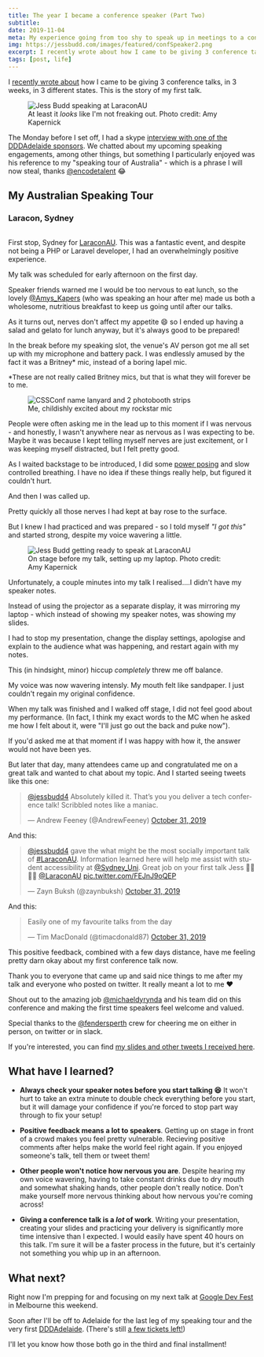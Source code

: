 ```yaml
---
title: The year I became a conference speaker (Part Two)
subtitle:
date: 2019-11-04
meta: My experience going from too shy to speak up in meetings to a conference speaker - Part Two
img: https://jessbudd.com/images/featured/confSpeaker2.png
excerpt: I recently wrote about how I came to be giving 3 conference talks, in 3 weeks, in 3 different states. This is the story of my first talk. The Monday before I set off...
tags: [post, life]
---
```


<div class="twitter">
<p class="subtitle">I  <a href="/posts/the-year-i-became-conference-speaker"> recently wrote about</a> how I came to be giving 3 conference talks, in 3 weeks, in 3 different states. This is the story of my first talk.</p>

<figure>
<img src="/images/posts/laracon-speaking.jpg" alt="Jess Budd speaking at LaraconAU"/>
<figcaption>At least it <em>looks</em> like I'm not freaking out. Photo credit: Amy Kapernick</figcaption>
</figure>

The Monday before I set off, I had a skype [interview with one of the DDDAdelaide sponsors](https://www.linkedin.com/pulse/coffee-catch-ups-jess-budd-simon-cook/). We chatted about my upcoming speaking engagements, among other things, but something I particularly enjoyed was his reference to my "speaking tour of Australia" - which is a phrase I will now steal, thanks [@encodetalent](https://twitter.com/encodetalent) :joy:

## My Australian Speaking Tour

### Laracon, Sydney

<!-- <figure> -->
<img src="/images/posts/laracon-stage.jpg" alt=""/>
<!-- <figcaption>Day 1 of LaraconAU</figcaption> -->
<!-- </figure> -->

First stop, Sydney for [LaraconAU](https://laracon.com.au/). This was a fantastic event, and despite not being a PHP or Laravel developer, I had an overwhelmingly positive experience.

My talk was scheduled for early afternoon on the first day.

Speaker friends warned me I would be too nervous to eat lunch, so the lovely [@Amys_Kapers](https://twitter.com/Amys_Kapers) (who was speaking an hour after me) made us both a wholesome, nutritious breakfast to keep us going until after our talks.

As it turns out, nerves don't affect my appetite :smile: so I ended up having a salad and gelato for lunch anyway, but it's always good to be prepared!

In the break before my speaking slot, the venue's AV person got me all set up with my microphone and battery pack. I was endlessly amused by the fact it was a Britney\* mic, instead of a boring lapel mic.

<p style="font-size:.85rem; margin-top: 0;">*These are not really called Britney mics, but that is what they will forever be to me.</p>

<figure>
<img src="/images/posts/laracon-mic.jpg" alt="CSSConf name lanyard and 2 photobooth strips"/>
<figcaption>Me, childishly excited about my rockstar mic</figcaption>
</figure>

People were often asking me in the lead up to this moment if I was nervous - and honestly, I wasn't anywhere near as nervous as I was expecting to be. Maybe it was because I kept telling myself nerves are just excitement, or I was keeping myself distracted, but I felt pretty good.

As I waited backstage to be introduced, I did some [power posing](https://www.youtube.com/watch?v=C4ACeoqEjeA) and slow controlled breathing. I have no idea if these things really help, but figured it couldn't hurt.

And then I was called up.

Pretty quickly all those nerves I had kept at bay rose to the surface.

But I knew I had practiced and was prepared - so I told myself _"I got this"_ and started strong, despite my voice wavering a little.

<figure>
<img src="/images/posts/laracon-setup.jpg" alt="Jess Budd getting ready to speak at LaraconAU"/>
<figcaption>On stage before my talk, setting up my laptop. Photo credit: Amy Kapernick</figcaption>
</figure>

Unfortunately, a couple minutes into my talk I realised....I didn't have my speaker notes.

Instead of using the projector as a separate display, it was mirroring my laptop - which instead of showing my speaker notes, was showing my slides.

I had to stop my presentation, change the display settings, apologise and explain to the audience what was happening, and restart again with my notes.

This (in hindsight, minor) hiccup _completely_ threw me off balance.

My voice was now wavering intensly. My mouth felt like sandpaper. I just couldn't regain my original confidence.

When my talk was finished and I walked off stage, I did not feel good about my performance. (In fact, I think my exact words to the MC when he asked me how I felt about it, were "I'll just go out the back and puke now").

If you'd asked me at that moment if I was happy with how it, the answer would not have been yes.

But later that day, many attendees came up and congratulated me on a great talk and wanted to chat about my topic. And I started seeing tweets like this one:

<blockquote class="twitter-tweet"><p lang="en" dir="ltr"><a href="https://twitter.com/jessbudd4?ref_src=twsrc%5Etfw">@jessbudd4</a> Absolutely killed it. That’s you you deliver a tech conference talk! Scribbled notes like a maniac.</p>&mdash; Andrew Feeney (@AndrewFeeney) <a href="https://twitter.com/AndrewFeeney/status/1189755710608957441?ref_src=twsrc%5Etfw">October 31, 2019</a></blockquote> <script async src="https://platform.twitter.com/widgets.js" charset="utf-8"></script>

And this:

<blockquote class="twitter-tweet"><p lang="en" dir="ltr"><a href="https://twitter.com/jessbudd4?ref_src=twsrc%5Etfw">@jessbudd4</a> gave the what might be the most socially important talk of <a href="https://twitter.com/hashtag/LaraconAU?src=hash&amp;ref_src=twsrc%5Etfw">#LaraconAU</a>. Information learned here will help me assist with student accessibility at <a href="https://twitter.com/Sydney_Uni?ref_src=twsrc%5Etfw">@Sydney_Uni</a>. Great job on your first talk Jess 🙏🏽👍🏽 <a href="https://twitter.com/LaraconAU?ref_src=twsrc%5Etfw">@LaraconAU</a> <a href="https://t.co/FEJnJ9oQEP">pic.twitter.com/FEJnJ9oQEP</a></p>&mdash; Zayn Buksh (@zaynbuksh) <a href="https://twitter.com/zaynbuksh/status/1189757936047755264?ref_src=twsrc%5Etfw">October 31, 2019</a></blockquote> <script async src="https://platform.twitter.com/widgets.js" charset="utf-8"></script>

And this:

<!-- <blockquote class="twitter-tweet"><p lang="en" dir="ltr">Yessssssss! <a href="https://twitter.com/jessbudd4?ref_src=twsrc%5Etfw">@jessbudd4</a> is nailing her talk on accessibility at <a href="https://twitter.com/LaraconAU?ref_src=twsrc%5Etfw">@LaraconAU</a>. <br><br>Awesome content. Ya&#39;ll, how lucky are we to be learning from this amazing dev!!! 🙌 <a href="https://t.co/zfx9zHBCR0">pic.twitter.com/zfx9zHBCR0</a></p>&mdash; Patima™ 👸🏻 (@the_patima) <a href="https://twitter.com/the_patima/status/1189749689819615233?ref_src=twsrc%5Etfw">October 31, 2019</a></blockquote> <script async src="https://platform.twitter.com/widgets.js" charset="utf-8"></script> -->

<blockquote class="twitter-tweet"><p lang="en" dir="ltr">Easily one of my favourite talks from the day</p>&mdash; Tim MacDonald (@timacdonald87) <a href="https://twitter.com/timacdonald87/status/1189789577675821057?ref_src=twsrc%5Etfw">October 31, 2019</a></blockquote> <script async src="https://platform.twitter.com/widgets.js" charset="utf-8"></script>

This positive feedback, combined with a few days distance, have me feeling pretty darn okay about my first conference talk now.

Thank you to everyone that came up and said nice things to me after my talk and everyone who posted on twitter. It really meant a lot to me :heart:

Shout out to the amazing job [@michaeldyrynda](https://twitter.com/michaeldyrynda) and his team did on this conference and making the first time speakers feel welcome and valued.

Special thanks to the [@fendersperth](https://twitter.com/fendersperth) crew for cheering me on either in person, on twitter or in slack.

If you're interested, you can find [my slides and other tweets I received here](http://bit.ly/2WHANxd).

## What have I learned?

- **Always check your speaker notes before you start talking :laughing:** It won't hurt to take an extra minute to double check everything before you start, but it will damage your confidence if you're forced to stop part way through to fix your setup!

- **Positive feedback means a lot to speakers**. Getting up on stage in front of a crowd makes you feel pretty vulnerable. Recieving positive comments after helps make the world feel right again. If you enjoyed someone's talk, tell them or tweet them!

- **Other people won't notice how nervous you are**. Despite hearing my own voice wavering, having to take constant drinks due to dry mouth and somewhat shaking hands, other people don't really notice. Don't make yourself more nervous thinking about how nervous you're coming across!

- **Giving a conference talk is a _lot_ of work**. Writing your presentation, creating your slides and practicing your delivery is significantly more time intensive than I expected. I would easily have spent 40 hours on this talk. I'm sure it will be a faster process in the future, but it's certainly not something you whip up in an afternoon.

## What next?

Right now I'm prepping for and focusing on my next talk at [Google Dev Fest](https://www.gdgmelbourne.com/devfest) in Melbourne this weekend.

Soon after I'll be off to Adelaide for the last leg of my speaking tour and the very first [DDDAdelaide](https://www.dddadelaide.com/). (There's still [a few tickets left!](https://www.dddadelaide.com/tickets))

I'll let you know how those both go in the third and final installment!

<!-- I'm definitely keen to continue public speaking and would love to add international conference speaker to my bio in 2020! -->

<!-- Due to the big commitment of preparing, travelling and taking time off work to give a talk, I'll be selective on which and how many conferences I submit to. Community events that are outside my city will probably be off the list for a while due to the cost involved. -->

</div>
